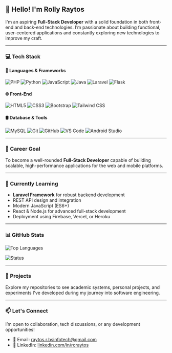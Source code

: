## 👋 Hello! I'm Rolly Raytos

I'm an aspiring **Full-Stack Developer** with a solid foundation in both front-end and back-end technologies. I’m passionate about building functional, user-centered applications and constantly exploring new technologies to improve my craft.

---

### 💻 Tech Stack

#### 🧠 Languages & Frameworks
![PHP](https://img.shields.io/badge/PHP-777BB4?style=for-the-badge&logo=php&logoColor=white)
![Python](https://img.shields.io/badge/Python-3776AB?style=for-the-badge&logo=python&logoColor=white)
![JavaScript](https://img.shields.io/badge/JavaScript-F7DF1E?style=for-the-badge&logo=javascript&logoColor=black)
![Java](https://img.shields.io/badge/Java-007396?style=for-the-badge&logo=java&logoColor=white)
![Laravel](https://img.shields.io/badge/Laravel-FF2D20?style=for-the-badge&logo=laravel&logoColor=white)
![Flask](https://img.shields.io/badge/Flask-000000?style=for-the-badge&logo=flask&logoColor=white)

#### 🌐 Front-End
![HTML5](https://img.shields.io/badge/HTML5-E34F26?style=for-the-badge&logo=html5&logoColor=white)
![CSS3](https://img.shields.io/badge/CSS3-1572B6?style=for-the-badge&logo=css3&logoColor=white)
![Bootstrap](https://img.shields.io/badge/Bootstrap-7952B3?style=for-the-badge&logo=bootstrap&logoColor=white)
![Tailwind CSS](https://img.shields.io/badge/Tailwind_CSS-38B2AC?style=for-the-badge&logo=tailwind-css&logoColor=white)

#### 🛢️ Database & Tools
![MySQL](https://img.shields.io/badge/MySQL-4479A1?style=for-the-badge&logo=mysql&logoColor=white)
![Git](https://img.shields.io/badge/Git-F05032?style=for-the-badge&logo=git&logoColor=white)
![GitHub](https://img.shields.io/badge/GitHub-181717?style=for-the-badge&logo=github&logoColor=white)
![VS Code](https://img.shields.io/badge/VS_Code-007ACC?style=for-the-badge&logo=visual-studio-code&logoColor=white)
![Android Studio](https://img.shields.io/badge/Android_Studio-3DDC84?style=for-the-badge&logo=android-studio&logoColor=white)

---

### 🎯 Career Goal
To become a well-rounded **Full-Stack Developer** capable of building scalable, high-performance applications for the web and mobile platforms.

---

### 🧠 Currently Learning
- **Laravel Framework** for robust backend development  
- REST API design and integration  
- Modern JavaScript (ES6+)  
- React & Node.js for advanced full-stack development  
- Deployment using Firebase, Vercel, or Heroku

---

### 📊 GitHub Stats
![Top Languages](https://github-readme-stats.vercel.app/api/top-langs/?username=itsxareh&layout=compact&theme=tokyonight)

![Status](https://github-readme-stats.vercel.app/api?username=itsxareh&show_icons=true&theme=tokyonight)
 
---

### 🚀 Projects
Explore my repositories to see academic systems, personal projects, and experiments I've developed during my journey into software engineering.

---

### 📫 Let's Connect
I’m open to collaboration, tech discussions, or any development opportunities!
- 📧 Email: [raytos.r.bsinfotech@gmail.com](raytos.r.bsinfotech@gmail.com)
- 🔗 LinkedIn: [linkedin.com/in/rcraytos](https://linkedin.com/in/rcraytos)
